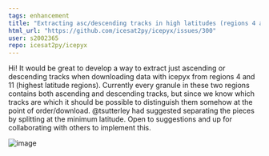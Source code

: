 ```yaml
---
tags: enhancement
title: "Extracting asc/descending tracks in high latitudes (regions 4 and 11)"
html_url: "https://github.com/icesat2py/icepyx/issues/300"
user: s2002365
repo: icesat2py/icepyx
---
```


Hi! It would be great to develop a way to extract just ascending or descending tracks when downloading data with icepyx from regions 4 and 11 (highest latitude regions).  Currently every granule in these two regions contains both ascending and descending tracks, but since we know which tracks are which it should be possible to distinguish them somehow at the point of order/download. @tsutterley had suggested separating the pieces by splitting at the minimum latitude. Open to suggestions and up for collaborating with others to implement this. 

![image](https://user-images.githubusercontent.com/59888842/160627172-fdff5f41-3f9a-4fba-bcbb-070d163751bb.png)
